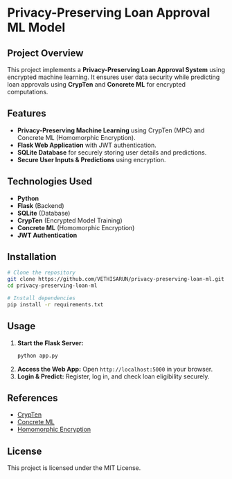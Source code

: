# Privacy-Preserving Loan Approval ML Model

## Project Overview
This project implements a **Privacy-Preserving Loan Approval System** using encrypted machine learning. It ensures user data security while predicting loan approvals using **CrypTen** and **Concrete ML** for encrypted computations.

## Features
- **Privacy-Preserving Machine Learning** using CrypTen (MPC) and Concrete ML (Homomorphic Encryption).
- **Flask Web Application** with JWT authentication.
- **SQLite Database** for securely storing user details and predictions.
- **Secure User Inputs & Predictions** using encryption.

## Technologies Used
- **Python**
- **Flask** (Backend)
- **SQLite** (Database)
- **CrypTen** (Encrypted Model Training)
- **Concrete ML** (Homomorphic Encryption)
- **JWT Authentication**

## Installation
```sh
# Clone the repository
git clone https://github.com/VETHISARUN/privacy-preserving-loan-ml.git
cd privacy-preserving-loan-ml

# Install dependencies
pip install -r requirements.txt
```

## Usage
1. **Start the Flask Server:**
   ```sh
   python app.py
   ```
2. **Access the Web App:** Open `http://localhost:5000` in your browser.
3. **Login & Predict:** Register, log in, and check loan eligibility securely.

## References
- [CrypTen](https://github.com/facebookresearch/CrypTen)
- [Concrete ML](https://www.zama.ai/concrete-ml)
- [Homomorphic Encryption](https://machinelearning.apple.com/research/homomorphic-encryption)

## License
This project is licensed under the MIT License.

